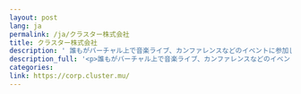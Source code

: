 ```yaml
---
layout: post
lang: ja
permalink: /ja/クラスター株式会社
title: クラスター株式会社
description: ' 誰もがバーチャル上で音楽ライブ、カンファレンスなどのイベントに参加したり、友達と常設ワールドやゲームで遊ぶことのできるバーチャルSNS「cluster」を展開しています。スマホやPC、VRといった好きなデバイスから数万人が同時に接続することができ、これにより大規模イベントの開催や人気IPコンテンツの常設化を可能にしています。フルタイムメンバーは原則毎週水曜日が五反田オフィス出社日、それ以外はリモート。地方在住のエンジニアもいます。副業や業務委託の場合フルリモートOK。(募集中) '
description_full: '<p>誰もがバーチャル上で音楽ライブ、カンファレンスなどのイベントに参加したり、友達と常設ワールドやゲームで遊ぶことのできるバーチャルSNS「<a href="https://cluster.mu/">cluster</a>」を展開しています。スマホやPC、VRといった好きなデバイスから数万人が同時に接続することができ、これにより大規模イベントの開催や人気IPコンテンツの常設化を可能にしています。フルタイムメンバーは原則毎週水曜日が五反田オフィス出社日、それ以外はリモート。<a href="https://www.wantedly.com/companies/cluster/post_articles/294991">地方在住のエンジニアもいます</a>。副業や業務委託の場合フルリモートOK。<a href="https://corp.cluster.mu/recruit/">(募集中)</a></p>'
categories: 
link: https://corp.cluster.mu/
---
```

